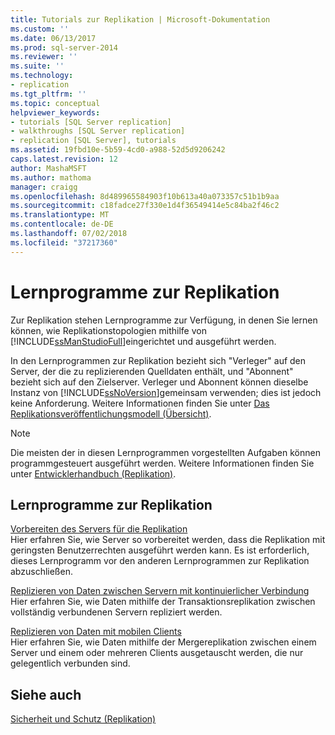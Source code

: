 ```yaml
---
title: Tutorials zur Replikation | Microsoft-Dokumentation
ms.custom: ''
ms.date: 06/13/2017
ms.prod: sql-server-2014
ms.reviewer: ''
ms.suite: ''
ms.technology:
- replication
ms.tgt_pltfrm: ''
ms.topic: conceptual
helpviewer_keywords:
- tutorials [SQL Server replication]
- walkthroughs [SQL Server replication]
- replication [SQL Server], tutorials
ms.assetid: 19fbd10e-5b59-4cd0-a988-52d5d9206242
caps.latest.revision: 12
author: MashaMSFT
ms.author: mathoma
manager: craigg
ms.openlocfilehash: 8d489965584903f10b613a40a073357c51b1b9aa
ms.sourcegitcommit: c18fadce27f330e1d4f36549414e5c84ba2f46c2
ms.translationtype: MT
ms.contentlocale: de-DE
ms.lasthandoff: 07/02/2018
ms.locfileid: "37217360"
---
```

# <a name="replication-tutorials"></a>Lernprogramme zur Replikation
  Zur Replikation stehen Lernprogramme zur Verfügung, in denen Sie lernen können, wie Replikationstopologien mithilfe von [!INCLUDE[ssManStudioFull](../../includes/ssmanstudiofull-md.md)]eingerichtet und ausgeführt werden.  
  
 In den Lernprogrammen zur Replikation bezieht sich "Verleger" auf den Server, der die zu replizierenden Quelldaten enthält, und "Abonnent" bezieht sich auf den Zielserver. Verleger und Abonnent können dieselbe Instanz von [!INCLUDE[ssNoVersion](../../includes/ssnoversion-md.md)]gemeinsam verwenden; dies ist jedoch keine Anforderung. Weitere Informationen finden Sie unter [Das Replikationsveröffentlichungsmodell (Übersicht)](publish/replication-publishing-model-overview.md).  
  
> [!NOTE]  
>  Die meisten der in diesen Lernprogrammen vorgestellten Aufgaben können programmgesteuert ausgeführt werden. Weitere Informationen finden Sie unter [Entwicklerhandbuch &#40;Replikation&#41;](concepts/replication-developer-documentation.md).  
  
## <a name="replication-tutorials"></a>Lernprogramme zur Replikation  
 [Vorbereiten des Servers für die Replikation](tutorial-preparing-the-server-for-replication.md)  
 Hier erfahren Sie, wie Server so vorbereitet werden, dass die Replikation mit geringsten Benutzerrechten ausgeführt werden kann. Es ist erforderlich, dieses Lernprogramm vor den anderen Lernprogrammen zur Replikation abzuschließen.  
  
 [Replizieren von Daten zwischen Servern mit kontinuierlicher Verbindung](tutorial-replicating-data-between-continuously-connected-servers.md)  
 Hier erfahren Sie, wie Daten mithilfe der Transaktionsreplikation zwischen vollständig verbundenen Servern repliziert werden.  
  
 [Replizieren von Daten mit mobilen Clients](tutorial-replicating-data-with-mobile-clients.md)  
 Hier erfahren Sie, wie Daten mithilfe der Mergereplikation zwischen einem Server und einem oder mehreren Clients ausgetauscht werden, die nur gelegentlich verbunden sind.  
  
## <a name="see-also"></a>Siehe auch  
 [Sicherheit und Schutz &#40;Replikation&#41;](security/security-and-protection-replication.md)  
  
  
